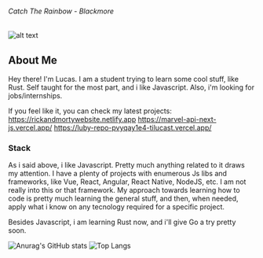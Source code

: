######  Catch The Rainbow - Blackmore
![alt text](https://static.wikia.nocookie.net/jjba/images/9/9d/Gyrocor.png/revision/latest?cb=20150131172721&path-prefix=pt-br "Logo Title Text 1")

## About Me

Hey there! I'm Lucas. I am a student trying to learn some cool stuff, like Rust. Self taught for the most part, and i like Javascript. Also, i'm looking for jobs/internships.



If you feel like it, you can check my latest projects: 
https://rickandmortywebsite.netlify.app
https://marvel-api-next-js.vercel.app/
https://luby-repo-pvyqay1e4-tilucast.vercel.app/
 
 ### Stack
 
 As i said above, i like Javascript. Pretty much anything related to it draws my attention. I have a plenty of projects with enumerous Js libs and frameworks, like Vue, React, Angular, React Native, NodeJS, etc. I am not really into this or that framework. My approach towards learning how to code is pretty much learning the general stuff, and then, when needed, apply what i know on any tecnology required for a specific project.
 
 Besides Javascript, i am learning Rust now, and i'll give Go a try pretty soon.
 
 
 

<p  align="center">

![Anurag's GitHub stats](https://github-readme-stats.vercel.app/api?username=tilucast&show_icons=true&theme=radical&hide=stars,contribs) ![Top Langs](https://github-readme-stats.vercel.app/api/top-langs/?username=tilucast&layout=compact&theme=radical)

</p>
